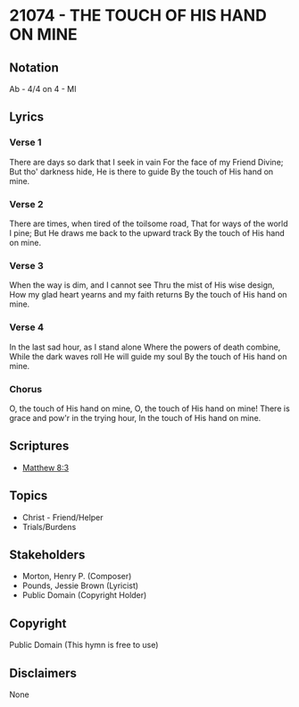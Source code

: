 # 21074 - THE TOUCH OF HIS HAND ON MINE

## Notation

Ab - 4/4 on 4 - MI

## Lyrics

### Verse 1

There are days so dark that I seek in vain For the face of my Friend Divine; But tho' darkness hide, He is there to guide By the touch of His hand on mine.

### Verse 2

There are times, when tired of the toilsome road, That for ways of the world I pine; But He draws me back to the upward track By the touch of His hand on mine.

### Verse 3

When the way is dim, and I cannot see Thru the mist of His wise design, How my glad heart yearns and my faith returns By the touch of His hand on mine.

### Verse 4

In the last sad hour, as I stand alone Where the powers of death combine, While the dark waves roll He will guide my soul By the touch of His hand on mine.

### Chorus

O, the touch of His hand on mine, O, the touch of His hand on mine! There is grace and pow'r in the trying hour, In the touch of His hand on mine.


## Scriptures

- [Matthew 8:3](https://www.biblegateway.com/passage/?search=Matthew%208%3A3)

## Topics

- Christ - Friend/Helper
- Trials/Burdens

## Stakeholders

- Morton, Henry P. (Composer)
- Pounds, Jessie Brown (Lyricist)
- Public Domain (Copyright Holder)

## Copyright

Public Domain
(This hymn is free to use)

## Disclaimers

None


